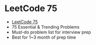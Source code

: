 # LeetCode 75
- [LeetCode 75](https://leetcode.com/studyplan/leetcode-75/)
- 75 Essential & Trending Problems
- Must-do problem list for interview prep
- Best for 1~3 month of prep time
